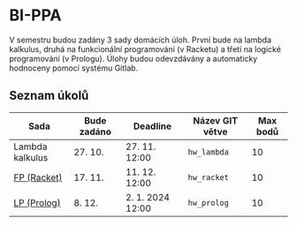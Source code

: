 # BI-PPA

V semestru budou zadány 3 sady domácích úloh. První bude na lambda kalkulus, druhá na funkcionální programování (v Racketu) a třetí na logické programování (v Prologu). Úlohy budou odevzdávány a automaticky hodnoceny pomocí systému Gitlab.

## Seznam úkolů

| Sada                                  | Bude zadáno | Deadline          | Název GIT větve | Max bodů |
|---------------------------------------|-------------|-------------------|-----------------|----------|
| Lambda kalkulus | 27\. 10.    | 27\. 11. 12:00    | `hw_lambda`     | 10       |
| [FP (Racket)](hw02)                           | 17\. 11.    | 11\. 12. 12:00    | `hw_racket`     | 10       |
| [LP (Prolog)](hw01)                           | 8\. 12.     | 2\. 1. 2024 12:00 | `hw_prolog`     | 10       |
